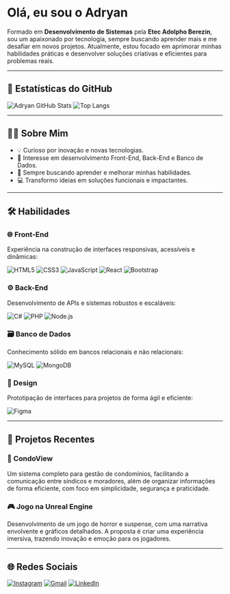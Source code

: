 # Olá, eu sou o Adryan

Formado em **Desenvolvimento de Sistemas** pela **Etec Adolpho Berezin**, sou um apaixonado por tecnologia, sempre buscando aprender mais e me desafiar em novos projetos. Atualmente, estou focado em aprimorar minhas habilidades práticas e desenvolver soluções criativas e eficientes para problemas reais.

---

## 🚀 Estatísticas do GitHub
![Adryan GitHub Stats](https://github-readme-stats.vercel.app/api?username=AlexSanderXDZ&show_icons=true&theme=radical)
![Top Langs](https://github-readme-stats.vercel.app/api/top-langs/?username=AlexSanderXDZ&layout=compact&theme=radical)

---

## 🧑‍💻 Sobre Mim
- 💡 Curioso por inovação e novas tecnologias.
- 🔨 Interesse em desenvolvimento Front-End, Back-End e Banco de Dados.
- 🌱 Sempre buscando aprender e melhorar minhas habilidades.
- 💻 Transformo ideias em soluções funcionais e impactantes.

---

## 🛠️ Habilidades

### 🌐 Front-End
Experiência na construção de interfaces responsivas, acessíveis e dinâmicas:

![HTML5](https://img.shields.io/badge/HTML5-E34F26?style=for-the-badge&logo=html5&logoColor=white) ![CSS3](https://img.shields.io/badge/CSS3-1572B6?style=for-the-badge&logo=css3&logoColor=white) ![JavaScript](https://img.shields.io/badge/JavaScript-F7DF1E?style=for-the-badge&logo=javascript&logoColor=black) ![React](https://img.shields.io/badge/React-61DAFB?style=for-the-badge&logo=react&logoColor=black) ![Bootstrap](https://img.shields.io/badge/Bootstrap-563D7C?style=for-the-badge&logo=bootstrap&logoColor=white)

### ⚙️ Back-End
Desenvolvimento de APIs e sistemas robustos e escaláveis:

![C#](https://img.shields.io/badge/C%23-239120?style=for-the-badge&logo=c-sharp&logoColor=white) ![PHP](https://img.shields.io/badge/PHP-777BB4?style=for-the-badge&logo=php&logoColor=white) ![Node.js](https://img.shields.io/badge/Node.js-339933?style=for-the-badge&logo=node.js&logoColor=white)

### 🗃️ Banco de Dados
Conhecimento sólido em bancos relacionais e não relacionais:

![MySQL](https://img.shields.io/badge/MySQL-00000F?style=for-the-badge&logo=mysql&logoColor=white) ![MongoDB](https://img.shields.io/badge/MongoDB-47A248?style=for-the-badge&logo=mongodb&logoColor=white)

### 🎨 Design
Prototipação de interfaces para projetos de forma ágil e eficiente:

![Figma](https://img.shields.io/badge/Figma-000000?style=for-the-badge&logo=figma&logoColor=white)

---

## 📝 Projetos Recentes

### 🏢 CondoView
Um sistema completo para gestão de condomínios, facilitando a comunicação entre síndicos e moradores, além de organizar informações de forma eficiente, com foco em simplicidade, segurança e praticidade.

### 🎮 Jogo na Unreal Engine
Desenvolvimento de um jogo de horror e suspense, com uma narrativa envolvente e gráficos detalhados. A proposta é criar uma experiência imersiva, trazendo inovação e emoção para os jogadores.

---

## 🌐 Redes Sociais
[![Instagram](https://img.shields.io/badge/-Instagram-%23E4405F?style=for-the-badge&logo=instagram&logoColor=white)](https://www.instagram.com/allexy_z/) [![Gmail](https://img.shields.io/badge/-Gmail-%23333?style=for-the-badge&logo=gmail&logoColor=white)](mailto:adryan.alex16@gmail.com) [![LinkedIn](https://img.shields.io/badge/-LinkedIn-%230077B5?style=for-the-badge&logo=linkedin&logoColor=white)](https://www.linkedin.com/in/adryan-alexander-b6582a23a/)

